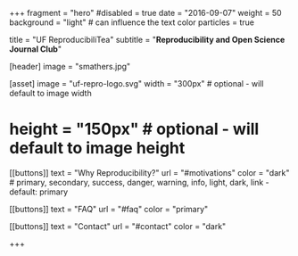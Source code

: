 +++
fragment = "hero"
#disabled = true
date = "2016-09-07"
weight = 50
background = "light" # can influence the text color
particles = true

title = "UF ReproducibiliTea"
subtitle = "**Reproducibility and Open Science Journal Club**"

[header]
  image = "smathers.jpg"

[asset]
  image = "uf-repro-logo.svg"
  width = "300px" # optional - will default to image width
  # height = "150px" # optional - will default to image height

[[buttons]]
  text = "Why Reproducibility?"
  url = "#motivations"
  color = "dark" # primary, secondary, success, danger, warning, info, light, dark, link - default: primary

[[buttons]]
  text = "FAQ"
  url = "#faq"
  color = "primary"

[[buttons]]
  text = "Contact"
  url = "#contact"
  color = "dark"

+++
